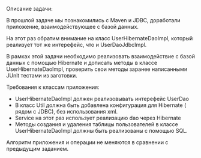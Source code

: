 Описание задачи:

В прошлой задаче мы познакомились с Maven и JDBC, доработали приложение, взаимодействующее с базой данных.

На этот раз обратим внимание на класс UserHibernateDaoImpl, который реализует тот же интерефейс, что и UserDaoJdbcImpl.

В рамках этой задачи необходимо реализовать взаимодействие с базой данных с помощью Hibernate и дописать методы в классе UserHibernateDaoImpl, проверить свои методы заранее написанными JUnit тестами из заготовки.

 

Требования к классам приложения:

- UserHibernateDaoImpl должен реализовывать интерефейс UserDao
- В класс Util должна быть добавлена конфигурация для Hibernate ( рядом с JDBC), без использования xml.
- Service на этот раз использует реализацию dao через Hibernate
- Методы создания и удаления таблицы пользователей в классе UserHibernateDaoImpl должны быть реализованы с помощью SQL.
 

Алгоритм приложения и операции не меняются в сравнении с предыдущим заданием.
